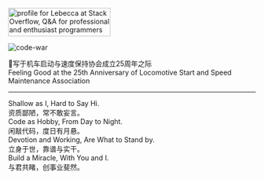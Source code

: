 <!--
**LangInteger/langinteger** is a ✨ _special_ ✨ repository because its `README.md` (this file) appears on your GitHub profile.

Here are some ideas to get you started:

- 🔭 I’m currently working on ...
- 🌱 I’m currently learning ...
- 👯 I’m looking to collaborate on ...
- 🤔 I’m looking for help with ...
- 💬 Ask me about ...
- 📫 How to reach me: ...
- 😄 Pronouns: ...
- ⚡ Fun fact: ...
-->
<a href="https://stackoverflow.com/users/9304616/lebecca"><img src="https://stackoverflow.com/users/flair/9304616.png?theme=clean" width="208" height="58" alt="profile for Lebecca at Stack Overflow, Q&amp;A for professional and enthusiast programmers" title="profile for Lebecca at Stack Overflow, Q&amp;A for professional and enthusiast programmers"></a>

![code-war](https://www.codewars.com/users/LangInteger/badges/small)

🚂写于机车启动与速度保持协会成立25周年之际\
Feeling Good at the 25th Anniversary of Locomotive Start and Speed Maintenance Association

<hr/>

Shallow as I, Hard to Say Hi.\
资质鄙陋，常不敢妄言。\
Code as Hobby, From Day to Night.\
闲敲代码，度日有月悬。\
Devotion and Working, Are What to Stand by.\
立身于世，靠谱与实干。\
Build a Miracle, With You and I.\
与君共睹，创事业斐然。

